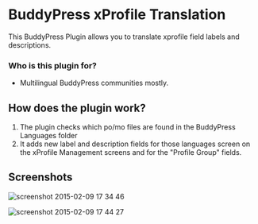 # BuddyPress xProfile Translation
This BuddyPress Plugin allows you to translate xprofile field labels and descriptions.

### Who is this plugin for?

- Multilingual BuddyPress communities mostly.

## How does the plugin work?

1. The plugin checks which po/mo files are found in the BuddyPress Languages folder
2. It adds new label and description fields for those languages screen on the xProfile Management screens and for the "Profile Group" fields. 

## Screenshots

![screenshot 2015-02-09 17 34 46](https://cloud.githubusercontent.com/assets/855037/6110452/12413248-b082-11e4-8346-456b1e4d6584.png)

![screenshot 2015-02-09 17 44 27](https://cloud.githubusercontent.com/assets/855037/6110637/54034ba2-b083-11e4-9d92-daa893bc5b2c.png)
